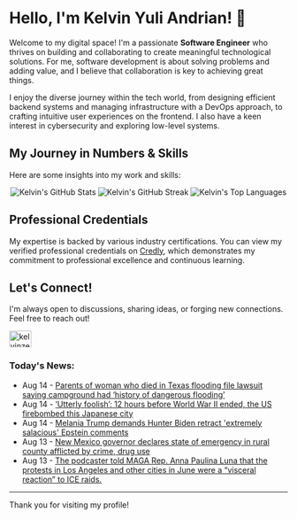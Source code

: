 # Hello, I'm Kelvin Yuli Andrian! 👋

Welcome to my digital space! I'm a passionate **Software Engineer** who thrives on building and collaborating to create meaningful technological solutions. For me, software development is about solving problems and adding value, and I believe that collaboration is key to achieving great things.

I enjoy the diverse journey within the tech world, from designing efficient backend systems and managing infrastructure with a DevOps approach, to crafting intuitive user experiences on the frontend. I also have a keen interest in cybersecurity and exploring low-level systems.

## My Journey in Numbers & Skills

Here are some insights into my work and skills:

<p align="center">
  <img src="https://github-readme-stats.vercel.app/api?username=kelvinzer0&show_icons=true&theme=radical" alt="Kelvin's GitHub Stats" />
  <img src="https://github-readme-streak-stats.herokuapp.com/?user=kelvinzer0&theme=radical" alt="Kelvin's GitHub Streak" />
  <img src="https://github-readme-stats.vercel.app/api/top-langs/?username=kelvinzer0&layout=compact&theme=radical" alt="Kelvin's Top Languages" />
</p>

## Professional Credentials

My expertise is backed by various industry certifications. You can view my verified professional credentials on [Credly](https://www.credly.com/users/kelvin-yuli-andrian/badges), which demonstrates my commitment to professional excellence and continuous learning.

## Let's Connect!

I'm always open to discussions, sharing ideas, or forging new connections. Feel free to reach out!

<p align="left">
    <a href="https://linkedin.com/in/kelvinzero" target="blank"><img align="center" src="https://cdn.jsdelivr.net/npm/simple-icons@3.0.1/icons/linkedin.svg" alt="kelvinzero" height="30" width="40" /></a>
</p>

### Today's News:

<!-- feed start -->
- Aug 14 - [Parents of woman who died in Texas flooding file lawsuit saying campground had ‘history of dangerous flooding’](https://www.yahoo.com/news/articles/parents-woman-died-texas-flooding-023332649.html)
- Aug 14 - [‘Utterly foolish’: 12 hours before World War II ended, the US firebombed this Japanese city](https://www.yahoo.com/news/articles/utterly-foolish-12-hours-world-024059000.html)
- Aug 14 - [Melania Trump demands Hunter Biden retract 'extremely salacious' Epstein comments](https://www.yahoo.com/news/articles/melania-trump-demands-hunter-biden-012742768.html)
- Aug 13 - [New Mexico governor declares state of emergency in rural county afflicted by crime, drug use](https://www.yahoo.com/news/articles/mexico-governor-declares-state-emergency-224405863.html)
- Aug 13 - [The podcaster told MAGA Rep. Anna Paulina Luna that the protests in Los Angeles and other cities in June were a “visceral reaction” to ICE raids.](https://www.yahoo.com/news/videos/podcaster-told-maga-rep-anna-210228857.html)
<!-- feed end -->

---

Thank you for visiting my profile!